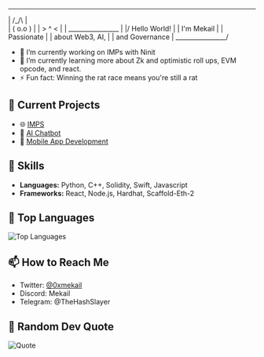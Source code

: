 _____________________
|      /\_/\        |  
|   ( o.o )         |
|     > ^ <         |
|  ________________ |
|/ Hello World!    \|
|  I'm Mekail      |
|  Passionate      |
|  about Web3, AI, |
|  and Governance  |
 \________________/

- 🔭 I’m currently working on IMPs with Ninit 
- 🌱 I’m currently learning more about Zk and optimistic roll ups, EVM opcode, and react.
- ⚡ Fun fact: Winning the rat race means you're still a rat

<!--
**MekailTheMachine/MekailTheMachine** is a ✨ _special_ ✨ repository because its `README.md` (this file) appears on your GitHub profile.

Here are some ideas to get you started:

- 🔭 I’m currently working on ...
- 🌱 I’m currently learning ...
- 👯 I’m looking to collaborate on ...
- 🤔 I’m looking for help with ...
- 💬 Ask me about ...
- 📫 How to reach me: ...
- 😄 Pronouns: ...
- ⚡ Fun fact: ...
-->

## 🔭 Current Projects
- 🌐 [IMPS](https://github.com)
- 🤖 [AI Chatbot](https://github.com/mekail/ai-chatbot)
- 📱 [Mobile App Development](https://github.com/mekail/mobile-app)

## 🌟 Skills
- **Languages:** Python, C++, Solidity, Swift, Javascript
- **Frameworks:** React, Node.js, Hardhat, Scaffold-Eth-2


## 🚀 Top Languages
![Top Languages](https://github-readme-stats.vercel.app/api/top-langs/?username=mekail&layout=compact&theme=radical)

## 📫 How to Reach Me
- Twitter: [@0xmekail](https://twitter.com/0xmekail)
- Discord: Mekail
- Telegram: @TheHashSlayer

## 🎨 Random Dev Quote
![Quote](https://quotes-github-readme.vercel.app/api?type=horizontal&theme=radical)


